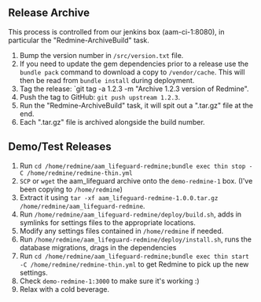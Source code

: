 ## Release Archive

This process is controlled from our jenkins box (aam-ci-1:8080), in particular the "Redmine-ArchiveBuild" task.

1. Bump the version number in `/src/version.txt` file.
1. If you need to update the gem dependencies prior to a release use the `bundle pack` command to download a copy to `/vendor/cache`. This will then be read from `bundle install` during deployment.
1. Tag the release: `git tag -a 1.2.3 -m "Archive 1.2.3 version of Redmine".
1. Push the tag to GitHub: `git push upstream 1.2.3`.
1. Run the "Redmine-ArchiveBuild" task, it will spit out a ".tar.gz" file at the end.
1. Each ".tar.gz" file is archived alongside the build number.

## Demo/Test Releases

1. Run `cd /home/redmine/aam_lifeguard-redmine;bundle exec thin stop -C /home/redmine/redmine-thin.yml`
1. `SCP` or `wget` the aam_lifeguard archive onto the `demo-redmine-1` box. (I've been copying to `/home/redmine`)
1. Extract it using `tar -xf aam_lifeguard-redmine-1.0.0.tar.gz /home/redmine/aam_lifeguard-redmine`.
1. Run `/home/redmine/aam_lifeguard-redmine/deploy/build.sh`, adds in symlinks for settings files to the appropriate locations.
1. Modify any settings files contained in `/home/redmine` if needed.
1. Run `/home/redmine/aam_lifeguard-redmine/deploy/install.sh`, runs the database migrations, drags in the dependencies
1. Run `cd /home/redmine/aam_lifeguard-redmine;bundle exec thin start -C /home/redmine/redmine-thin.yml` to get Redmine to pick up the new settings.
1. Check `demo-redmine-1:3000` to make sure it's working :)
1. Relax with a cold beverage.